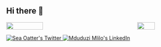 ## Hi there 👋

<!--

**Here are some ideas to get you started:**

🙋‍♀️ A short introduction - what is your organization all about?
🌈 Contribution guidelines - how can the community get involved?
👩‍💻 Useful resources - where can the community find your docs? Is there anything else the community should know?
🍿 Fun facts - what does your team eat for breakfast?
🧙 Remember, you can do mighty things with the power of [Markdown](https://docs.github.com/github/writing-on-github/getting-started-with-writing-and-formatting-on-github/basic-writing-and-formatting-syntax)
-->
<div style="display: flex; justify-content: space-between;">
  <img align="left" width="44%" src="https://github-readme-stats.vercel.app/api?username=PyMath-Projects&show_icons=true&theme=radical"/>
  
  <img width="30.5%" src="https://github-readme-stats.vercel.app/api/top-langs/?username=PyMath-Projects&layout=compact"/> 
</div> 

<p align="left">
  <a href="http://twitter.com/SeaOatter">
    <img src="https://img.shields.io/badge/Twitter-1DA1F2?style=for-the-badge&logo=twitter&color=plum" alt="Sea Oatter's Twitter"/>
  </a>
  
  <a href="https://linkedin.com/in/mduduzimlilo/">
    <img src="https://img.shields.io/badge/LinkedIn-0077B5?style=for-the-badge&logo=linkedin&color=plum&logoColor=blue" alt="Mduduzi Mlilo's LinkedIn"/>
  </a>
</p>
